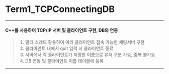 # Term1_TCPConnectingDB
---
#### C++를 사용하여 TCP/IP 서버 및 클라이언트 구현, DB와 연동

> 1. 멀티 스레드 활용하여 여러 클라이언트 접속 가능한 채팅서버 구현
> 2. 클라이언트 내에서 quit 입력 시 클라이언트 종료
> 3. 서버에서 각 클라이언트가 지정한 이름으로 유저 구분 가능, 중복 불가능
> 4. DB 연동 및 클라이언트 이름 테이블에 등록
***
